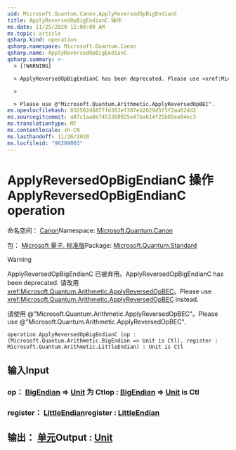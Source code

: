 ```yaml
---
uid: Microsoft.Quantum.Canon.ApplyReversedOpBigEndianC
title: ApplyReversedOpBigEndianC 操作
ms.date: 11/25/2020 12:00:00 AM
ms.topic: article
qsharp.kind: operation
qsharp.namespace: Microsoft.Quantum.Canon
qsharp.name: ApplyReversedOpBigEndianC
qsharp.summary: >-
  > [!WARNING]

  > ApplyReversedOpBigEndianC has been deprecated. Please use <xref:Microsoft.Quantum.Arithmetic.ApplyReversedOpBEC> instead.

  >

  > Please use @"Microsoft.Quantum.Arithmetic.ApplyReversedOpBEC".
ms.openlocfilehash: 032502d687ffd363ef307eb2029d5f3f2aa62dd2
ms.sourcegitcommit: a87c1aa8e7453360025e47ba614f25b02ea84ec3
ms.translationtype: MT
ms.contentlocale: zh-CN
ms.lasthandoff: 11/26/2020
ms.locfileid: "96209003"
---
```

# <a name="applyreversedopbigendianc-operation"></a><span data-ttu-id="ce945-102">ApplyReversedOpBigEndianC 操作</span><span class="sxs-lookup"><span data-stu-id="ce945-102">ApplyReversedOpBigEndianC operation</span></span>

<span data-ttu-id="ce945-103">命名空间： [Canon](xref:Microsoft.Quantum.Canon)</span><span class="sxs-lookup"><span data-stu-id="ce945-103">Namespace: [Microsoft.Quantum.Canon](xref:Microsoft.Quantum.Canon)</span></span>

<span data-ttu-id="ce945-104">包： [Microsoft 量子. 标准版](https://nuget.org/packages/Microsoft.Quantum.Standard)</span><span class="sxs-lookup"><span data-stu-id="ce945-104">Package: [Microsoft.Quantum.Standard](https://nuget.org/packages/Microsoft.Quantum.Standard)</span></span>


> [!WARNING]
> <span data-ttu-id="ce945-105">ApplyReversedOpBigEndianC 已被弃用。</span><span class="sxs-lookup"><span data-stu-id="ce945-105">ApplyReversedOpBigEndianC has been deprecated.</span></span> <span data-ttu-id="ce945-106">请改用 <xref:Microsoft.Quantum.Arithmetic.ApplyReversedOpBEC>。</span><span class="sxs-lookup"><span data-stu-id="ce945-106">Please use <xref:Microsoft.Quantum.Arithmetic.ApplyReversedOpBEC> instead.</span></span>
>
> <span data-ttu-id="ce945-107">请使用 @"Microsoft.Quantum.Arithmetic.ApplyReversedOpBEC"。</span><span class="sxs-lookup"><span data-stu-id="ce945-107">Please use @"Microsoft.Quantum.Arithmetic.ApplyReversedOpBEC".</span></span>



```qsharp
operation ApplyReversedOpBigEndianC (op : (Microsoft.Quantum.Arithmetic.BigEndian => Unit is Ctl), register : Microsoft.Quantum.Arithmetic.LittleEndian) : Unit is Ctl
```


## <a name="input"></a><span data-ttu-id="ce945-108">输入</span><span class="sxs-lookup"><span data-stu-id="ce945-108">Input</span></span>

### <a name="op--bigendian--unit--is-ctl"></a><span data-ttu-id="ce945-109">op： [BigEndian](xref:Microsoft.Quantum.Arithmetic.BigEndian) => [Unit](xref:microsoft.quantum.lang-ref.unit)  为 Ctl</span><span class="sxs-lookup"><span data-stu-id="ce945-109">op : [BigEndian](xref:Microsoft.Quantum.Arithmetic.BigEndian) => [Unit](xref:microsoft.quantum.lang-ref.unit)  is Ctl</span></span>




### <a name="register--littleendian"></a><span data-ttu-id="ce945-110">register： [LittleEndian](xref:Microsoft.Quantum.Arithmetic.LittleEndian)</span><span class="sxs-lookup"><span data-stu-id="ce945-110">register : [LittleEndian](xref:Microsoft.Quantum.Arithmetic.LittleEndian)</span></span>





## <a name="output--unit"></a><span data-ttu-id="ce945-111">输出： [单元](xref:microsoft.quantum.lang-ref.unit)</span><span class="sxs-lookup"><span data-stu-id="ce945-111">Output : [Unit](xref:microsoft.quantum.lang-ref.unit)</span></span>

